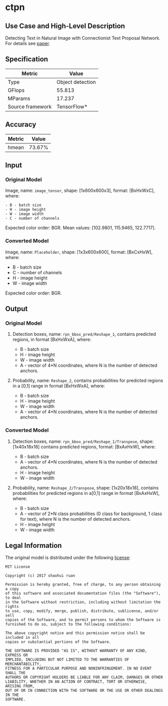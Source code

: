 # ctpn

## Use Case and High-Level Description

Detecting Text in Natural Image with Connectionist Text Proposal Network. For details see [paper](https://arxiv.org/abs/1609.03605).

## Specification

| Metric                          | Value                                     |
|---------------------------------|-------------------------------------------|
| Type                            | Object detection                          |
| GFlops                          | 55.813                                    |
| MParams                         | 17.237                                    |
| Source framework                | TensorFlow\*                              |

## Accuracy

| Metric | Value |
| ------ | ----- |
| hmean  | 73.67%|

## Input

### Original Model

Image, name: `image_tensor`, shape: [1x600x600x3], format: [BxHxWxC],
   where:

    - B - batch size
    - H - image height
    - W - image width
    - C - number of channels

   Expected color order: BGR.
   Mean values: [102.9801, 115.9465, 122.7717].

### Converted Model

Image, name: `Placeholder`, shape: [1x3x600x600], format: [BxCxHxW],
where:

   - B - batch size
   - C - number of channels
   - H - image height
   - W - image width

Expected color order: BGR.

## Output

### Original Model

1. Detection boxes, name: `rpn_bbox_pred/Reshape_1`, contains predicted regions, in format [BxHxWxA], where:

    - B - batch size
    - H - image height
    - W - image width
    - A - vector of 4\*N coordinates, where N is the number of detected anchors.

2. Probability, name: `Reshape_2`, contains probabilities for predicted regions in a [0,1] range in format [BxHxWxA], where:

    - B - batch size
    - H - image height
    - W - image width
    - A - vector of 4\*N coordinates, where N is the number of detected anchors.

### Converted Model

1. Detection boxes, name: `rpn_bbox_pred/Reshape_1/Transpose`, shape: [1x40x18x18] contains predicted regions, format: [BxAxHxW], where:

    - B - batch size
    - A - vector of 4\*N coordinates, where N is the number of detected anchors.
    - H - image height
    - W - image width

2. Probability, name: `Reshape_2/Transpose`, shape: [1x20x18x18], contains probabilities for predicted regions in a[0,1] range in format [BxAxHxW], where:

    - B - batch size
    - A - vector of 2\*N class probabilities (0 class for background, 1 class for text), where N is the number of detected anchors.
    - H - image height
    - W - image width

## Legal Information

The original model is distributed under the following
[license](https://raw.githubusercontent.com/eragonruan/text-detection-ctpn/banjin-dev/LICENSE):

```
MIT License

Copyright (c) 2017 shaohui ruan

Permission is hereby granted, free of charge, to any person obtaining a copy
of this software and associated documentation files (the "Software"), to deal
in the Software without restriction, including without limitation the rights
to use, copy, modify, merge, publish, distribute, sublicense, and/or sell
copies of the Software, and to permit persons to whom the Software is
furnished to do so, subject to the following conditions:

The above copyright notice and this permission notice shall be included in all
copies or substantial portions of the Software.

THE SOFTWARE IS PROVIDED "AS IS", WITHOUT WARRANTY OF ANY KIND, EXPRESS OR
IMPLIED, INCLUDING BUT NOT LIMITED TO THE WARRANTIES OF MERCHANTABILITY,
FITNESS FOR A PARTICULAR PURPOSE AND NONINFRINGEMENT. IN NO EVENT SHALL THE
AUTHORS OR COPYRIGHT HOLDERS BE LIABLE FOR ANY CLAIM, DAMAGES OR OTHER
LIABILITY, WHETHER IN AN ACTION OF CONTRACT, TORT OR OTHERWISE, ARISING FROM,
OUT OF OR IN CONNECTION WITH THE SOFTWARE OR THE USE OR OTHER DEALINGS IN THE
SOFTWARE.
```

